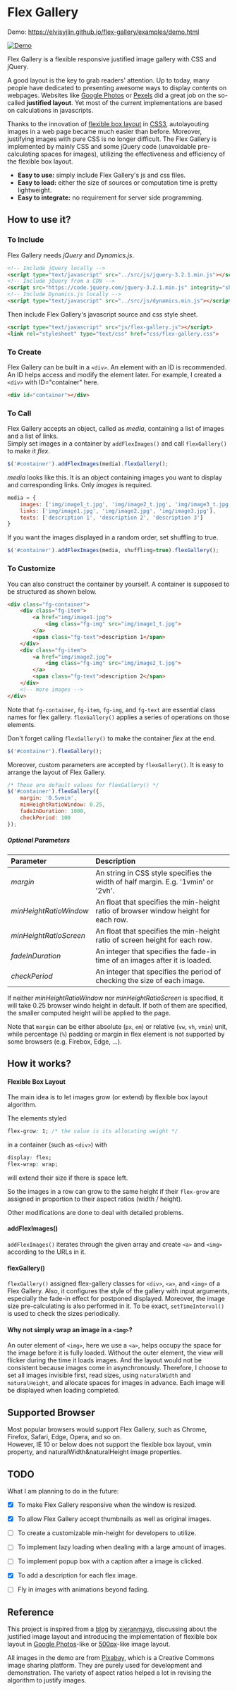 # Flex Gallery

Demo: https://elvisyjlin.github.io/flex-gallery/examples/demo.html

[![Demo](examples/readme_img_t.png "Demo")](https://elvisyjlin.github.io/flex-gallery/examples/demo.html)

Flex Gallery is a flexible responsive justified image gallery with CSS and jQuery.

A good layout is the key to grab readers' attention. Up to today, 
many people have dedicated to presenting awesome ways to display contents on webpages.
Websites like [Google Photos](https://photos.google.com) or [Pexels](https://www.pexels.com/) 
did a great job on the so-called **justified layout**. 
Yet most of the current implementations are based on calculations in javascripts. 

Thanks to the innovation of 
[flexible box layout](https://developer.mozilla.org/en-US/docs/Web/CSS/CSS_Flexible_Box_Layout) 
in [CSS3](https://developer.mozilla.org/en-US/docs/Web/CSS/CSS3), 
autolayouting images in a web page became much easier than before.
Moreover, justifying images with pure CSS is no longer difficult.
The Flex Gallery is implemented by mainly CSS and some jQuery code (unavoidable pre-calculating spaces for images), 
utilizing the effectiveness and efficiency of the flexible box layout.

* **Easy to use:** simply include Flex Gallery's js and css files.
* **Easy to load:** either the size of sources or computation time is pretty lightweight.
* **Easy to integrate:** no requirement for server side programming.


## How to use it?

### To Include

Flex Gallery needs _jQuery_ and _Dynamics.js_.
```html
<!-- Include jQuery locally -->
<script type="text/javascript" src="../src/js/jquery-3.2.1.min.js"></script>
<!-- Include jQuery from a CDN -->
<script src="https://code.jquery.com/jquery-3.2.1.min.js" integrity="sha256-hwg4gsxgFZhOsEEamdOYGBf13FyQuiTwlAQgxVSNgt4=" crossorigin="anonymous"></script>
<!-- Include Dynamics.js locally -->
<script type="text/javascript" src="../src/js/dynamics.min.js"></script>
```

Then include Flex Gallery's javascript source and css style sheet.
```html
<script type="text/javascript" src="js/flex-gallery.js"></script>
<link rel="stylesheet" type="text/css" href="css/flex-gallery.css">
```

### To Create

Flex Gallery can be built in a `<div>`. An element with an ID is recommended. 
An ID helps access and modify the element later. For example, I created a `<div>` with ID="container" here.
```html
<div id="container"></div>
```

### To Call

Flex Gallery accepts an object, called as *media*, containing a list of images and a list of links.  
Simply set images in a container by `addFlexImages()` and call `flexGallery()` to make it *flex*.
```javascript
$('#container').addFlexImages(media).flexGallery();
```

*media* looks like this. It is an object containing images you want to display and corresponding links. Only *images* is required.
```javascript
media = {
    images: ['img/image1_t.jpg', 'img/image2_t.jpg', 'img/image3_t.jpg'],
    links: ['img/image1.jpg', 'img/image2.jpg', 'img/image3.jpg'],
    texts: ['description 1', 'description 2', 'description 3']
}
```

If you want the images displayed in a random order, set shuffling to true.
```javascript
$('#container').addFlexImages(media, shuffling=true).flexGallery();
```

### To Customize

You can also construct the container by yourself.
A container is supposed to be structured as shown below.
```html
<div class="fg-container">
    <div class="fg-item">
        <a href="img/image1.jpg">
            <img class="fg-img" src="img/image1_t.jpg">
        </a>
        <span class="fg-text">description 1</span>
    </div>
    <div class="fg-item">
        <a href="img/image2.jpg">
            <img class="fg-img" src="img/image2_t.jpg">
        </a>
        <span class="fg-text">description 2</span>
    </div>
    <!-- more images -->
</div>
```
Note that `fg-container`, `fg-item`, `fg-img`, and `fg-text` are essential class names for flex gallery. 
`flexGallery()` applies a series of operations on those elements.

Don't forget calling `flexGallery()` to make the container *flex* at the end.
```javascript
$('#container').flexGallery();
```

Moreover, custom parameters are accepted by `flexGallery()`. It is easy to arrange the layout of Flex Gallery.
```javascript
/* These are default values for flexGallery() */
$('#container').flexGallery({
    margin: '0.5vmin', 
    minHeightRatioWindow: 0.25, 
    fadeInDuration: 1000, 
    checkPeriod: 100
});
```

##### Optional Parameters

Parameter               | Description
:---------------------- | :----------------------
*margin*                | An string in CSS style specifies the width of half margin. E.g. '1vmin' or '2vh'.
*minHeightRatioWindow*  | An float that specifies the min-height ratio of browser window height for each row.
*minHeightRatioScreen*  | An float that specifies the min-height ratio of screen height for each row.
*fadeInDuration*        | An integer that specifies the fade-in time of an images after it is loaded.
*checkPeriod*           | An integer that specifies the period of checking the size of each image.

If neither *minHeightRatioWindow* nor *minHeightRatioScreen* is specified, it will take 0.25 browser windo height in default. 
If both of them are specified, the smaller computed height will be applied to the page.

Note that `margin` can be either absolute (`px`, `em`) or relative (`vw`, `vh`, `vmin`) unit, 
while percentage (`%`) padding or margin in flex element is not supported by some browsers (e.g. Firebox, Edge, ...).


## How it works?

#### Flexible Box Layout

The main idea is to let images grow (or extend) by flexible box layout algorithm.

The elements styled
```css
flex-grow: 1; /* the value is its allocating weight */
```
in a container (such as `<div>`) with
```css
display: flex;
flex-wrap: wrap;
```
will extend their size if there is space left.

So the images in a row can grow to the same height if their `flex-grow` are assigned in proportion to their aspect ratios (width / height).

Other modifications are done to deal with detailed problems.

#### addFlexImages()

`addFlexImages()` iterates through the given array and create `<a>` and `<img>` according to the URLs in it.

#### flexGallery()

`flexGallery()` assigned flex-gallery classes for `<div>`, `<a>`, and `<img>` of a Flex Gallery. 
Also, it configures the style of the gallery with input arguments, 
especially the fade-in effect for postponed displayed. Moreover, 
the image size pre-calculating is also performed in it. To be exact, 
`setTimeInterval()` is used to check the sizes periodically.

#### Why not simply wrap an image in a `<img>`?

An outer element of `<img>`, here we use a `<a>`, helps occupy the space for the image before it is fully loaded.
Without the outer element, the view will flicker during the time it loads images.
And the layout would not be consistent because images come in asynchronously.
Therefore, I choose to set all images invisible first, read sizes, using `naturalWidth` and `naturalHeight`, 
and allocate spaces for images in advance. Each image will be displayed when loading completed.


## Supported Browser

Most popular browsers would support Flex Gallery, such as Chrome, Firefox, Safari, Edge, Opera, and so on.  
However, IE 10 or below does not support the flexible box layout, vmin property, and naturalWidth&naturalHeight image properties.


## TODO

What I am planning to do in the future:  
- [x] To make Flex Gallery responsive when the window is resized.
- [x] To allow Flex Gallery accept thumbnails as well as original images. 
- [ ] To create a customizable min-height for developers to utilize.
- [ ] To implement lazy loading when dealing with a large amount of images.
- [ ] To implement popup box with a caption after a image is clicked.
- [x] To add a description for each flex image.
- [ ] Fly in images with animations beyond fading.


## Reference

This project is inspired from a [blog](https://github.com/xieranmaya/blog/issues/4) by [xieranmaya](https://github.com/xieranmaya), 
discussing about the justified image layout and introducing the implementation of flexible box layout in 
[Google Photos](https://photos.google.com)-like or [500px](https://500px.com/)-like image layout.

All images in the demo are from [Pixabay](https://pixabay.com/), which is a Creative Commons image sharing platform. 
They are purely used for development and demonstration. 
The variety of aspect ratios helped a lot in revising the algorithm to justify images.
